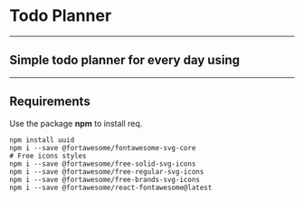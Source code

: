 # Todo Planner

---

## Simple todo planner for every day using

---

## Requirements

Use the package **npm** to install req.

```
npm install uuid
npm i --save @fortawesome/fontawesome-svg-core
# Free icons styles
npm i --save @fortawesome/free-solid-svg-icons
npm i --save @fortawesome/free-regular-svg-icons
npm i --save @fortawesome/free-brands-svg-icons
npm i --save @fortawesome/react-fontawesome@latest
```
